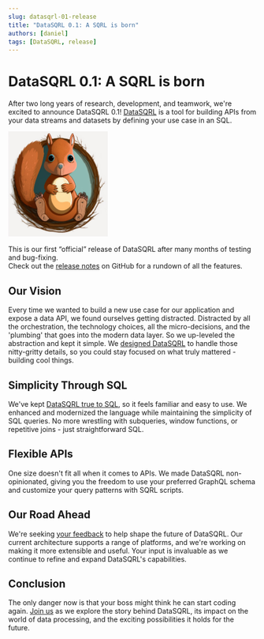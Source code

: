 ```yaml
---
slug: datasqrl-01-release
title: "DataSQRL 0.1: A SQRL is born"
authors: [daniel]
tags: [DataSQRL, release]
---
```


# DataSQRL 0.1: A SQRL is born

After two long years of research, development, and teamwork, we're excited to announce DataSQRL 0.1! [DataSQRL](/) is a tool for building APIs from your data streams and datasets by defining your use case in an SQL.

<img src="/img/blog/datasqrlv0.1.jpeg" alt="DataSQRL v0.1 release: A SQRL is Born >" width="40%"/>

This is our first “official” release of DataSQRL after many months of testing and bug-fixing. <br />
Check out the [release notes](https://github.com/DataSQRL/sqrl/releases/tag/v0.1.0) on GitHub for a rundown of all the features.

<!--truncate-->

## Our Vision

Every time we wanted to build a new use case for our application and expose a data API, we found ourselves getting distracted. Distracted by all the orchestration, the technology choices, all the micro-decisions, and the 'plumbing' that goes into the modern data layer. So we up-leveled the abstraction and kept it simple. We [designed DataSQRL](/docs/getting-started/concepts/why-datasqrl) to handle those nitty-gritty details, so you could stay focused on what truly mattered - building cool things.

## Simplicity Through SQL

We've kept [DataSQRL true to SQL](/docs/getting-started/concepts/datasqrl), so it feels familiar and easy to use. We enhanced and modernized the language while maintaining the simplicity of SQL queries. No more wrestling with subqueries, window functions, or repetitive joins - just straightforward SQL.

## Flexible APIs

One size doesn't fit all when it comes to APIs. We made DataSQRL non-opinionated, giving you the freedom to use your preferred GraphQL schema and customize your query patterns with SQRL scripts.

## Our Road Ahead

We're seeking [your feedback](/community) to help shape the future of DataSQRL. Our current architecture supports a range of platforms, and we're working on making it more extensible and useful. Your input is invaluable as we continue to refine and expand DataSQRL's capabilities.

## Conclusion

The only danger now is that your boss might think he can start coding again. [Join us](/community) as we explore the story behind DataSQRL, its impact on the world of data processing, and the exciting possibilities it holds for the future.
